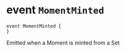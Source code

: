# event `MomentMinted`

```
event MomentMinted {
}
```

 Emitted when a Moment is minted from a Set

